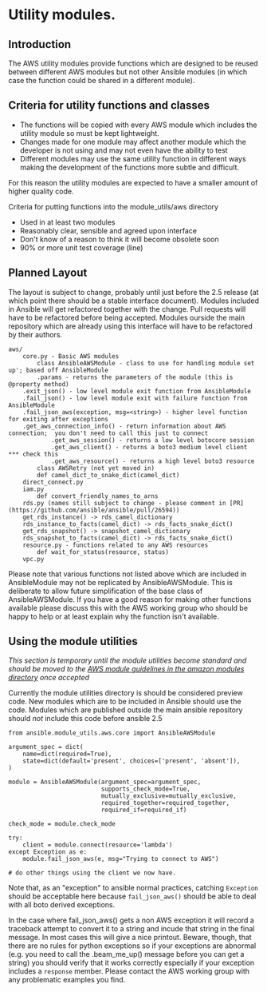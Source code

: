 # Utility modules.


## Introduction

The AWS utility modules provide functions which are designed to be reused between different AWS
modules but not other Ansible modules (in which case the function could be shared in a different
module).

## Criteria for utility functions and classes

* The functions will be copied with every AWS module which includes the utility module so must be kept lightweight.
* Changes made for one module may affect another module which the developer is not using and may not even have the ability to test
* Different modules may use the same utility function in different ways making the development of the functions more subtle and difficult. 

For this reason the utility modules are expected to have a smaller amount of higher quality code. 

Criteria for putting functions into the module_utils/aws directory 

* Used in at least two modules
* Reasonably clear, sensible and agreed upon interface
* Don't know of a reason to think it will become obsolete soon
* 90% or more unit test coverage (line)

## Planned Layout

The layout is subject to change, probably until just before the 2.5 release (at which point there
should be a stable interface document).  Modules included in Ansible will get refactored together
with the change.  Pull requests will have to be refactored before being accepted.  Modules ourside
the main repository which are already using this interface will have to be refactored by their
authors.

    aws/
        core.py - Basic AWS modules 
            class AnsibleAWSModule - class to use for handling module set up'; based off AnsibleModule
	    	.params - returns the parameters of the module (this is @property method)
		.exit_json() - low level module exit function from AnsibleModule
		.fail_json() - low level module exit with failure function from AnsibleModule
		.fail_json_aws(exception, msg=<string>) - higher level function for exiting after exceptions
		.get_aws_connection_info() - return information about AWS connection;  you don't need to call this just to connect
                .get_aws_session() - returns a low level botocore session
                .get_aws_client() - returns a boto3 medium level client *** check this
                .get_aws_resource() - returns a high level boto3 resource
            class AWSRetry (not yet moved in)
            def camel_dict_to_snake_dict(camel_dict)
        direct_connect.py
        iam.py 
            def convert_friendly_names_to_arns
        rds.py (names still subject to change - please comment in [PR](https://github.com/ansible/ansible/pull/26594)) 
		get_rds_instance() -> rds_camel_dictionary
		rds_instance_to_facts(camel_dict) -> rds_facts_snake_dict()
		get_rds_snapshot() -> snapshot_camel_dictionary
		rds_snapshot_to_facts(camel_dict) -> rds_facts_snake_dict()
        resource.py - functions related to any AWS resources
            def wait_for_status(resource, status)
        vpc.py

Please note that various functions not listed above which are included in AnsibleModule may not be
replicated by AnsibleAWSModule.  This is deliberate to allow future simplification of the base
class of AnsibleAWSModule.  If you have a good reason for making other functions available please
discuss this with the AWS working group who should be happy to help or at least explain why the
function isn't available.

## Using the module utilities

*This section is temporary until the module utilities become standard and should be moved to the*
*[AWS module guidelines in the amazon modules directory](https://github.com/ansible/ansible/blob/devel/lib/ansible/modules/cloud/amazon/GUIDELINES.md)*
*once accepted*

Currently the module utilities directory is should be considered preview code.  New modules which
are to be included in Ansible should use the code.  Modules which are published outside the main
ansible repository should _not_ include this code before ansible 2.5

    from ansible.module_utils.aws.core import AnsibleAWSModule

    argument_spec = dict(
        name=dict(required=True),
        state=dict(default='present', choices=['present', 'absent']),
    )

    module = AnsibleAWSModule(argument_spec=argument_spec,
                              supports_check_mode=True,
                              mutually_exclusive=mutually_exclusive,
                              required_together=required_together,
                              required_if=required_if)

    check_mode = module.check_mode

    try:
        client = module.connect(resource='lambda') 
    except Exception as e:
        module.fail_json_aws(e, msg="Trying to connect to AWS")

    # do other things using the client we now have. 

Note that, as an "exception" to ansible normal practices, catching `Exception` should be acceptable
here because `fail_json_aws()` should be able to deal with all boto derived exceptions.

In the case where fail_json_aws() gets a non AWS exception it will record a traceback attempt to
convert it to a string and incude that string in the final message.  In most cases this will give a
nice printout.  Beware, though, that there are no rules for python exceptions so if your exceptions
are abnormal (e.g. you need to call the .beam_me_up() message before you can get a string) you
should verify that it works correctly especially if your exception includes a `response` member.
Please contact the AWS working group with any problematic examples you find.
